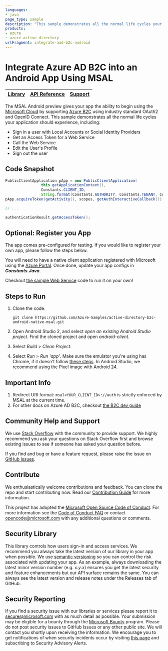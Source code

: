 ```yaml
---
languages:
- java
page_type: sample
description: "This sample demonstrates all the normal life cycles your application should experience when using AAD."
products:
- azure
- azure-active-directory
urlFragment: integrate-aad-b2c-android
---
```


# Integrate Azure AD B2C into an Android App Using MSAL  

| [Library](https://github.com/AzureAD/microsoft-authentication-library-for-android) | [API Reference](http://javadoc.io/doc/com.microsoft.identity.client/msal) | [Support](README.md#community-help-and-support)
| --- | --- | --- |

The MSAL Android preview gives your app the ability to begin using the [Microsoft Cloud](https://cloud.microsoft.com) by supporting [Azure B2C](https://azure.microsoft.com/services/active-directory-b2c/) using industry standard OAuth2 and OpenID Connect.  This sample demonstrates all the normal life cycles your application should experience, including:

* Sign in a user with Local Accounts or Social Identity Providers
* Get an Access Token for a Web Service
* Call the Web Service
* Edit the User's Profile
* Sign out the user

## Code Snapshot

```java
PublicClientApplication pApp = new PublicClientApplication(
                this.getApplicationContext(),
                Constants.CLIENT_ID,
                String.format(Constants.AUTHORITY, Constants.TENANT, Constants.SISU_POLICY));
pApp.acquireToken(getActivity(), scopes, getAuthInteractiveCallback());

// ...

authenticationResult.getAccessToken();
```

## Optional: Register you App  

The app comes pre-configured for testing.  If you would like to register your own app, please follow the steps below. 

You will need to have a native client application registered with Microsoft using the [Azure Portal](https://docs.microsoft.com/en-us/azure/active-directory-b2c/active-directory-b2c-app-registration).  Once done, update your app configs in ***Constants.Java***.

Checkout [the sample Web Service](https://github.com/Azure-Samples/active-directory-b2c-javascript-nodejs-webapi) code to run it on your own!

## Steps to Run

1. Clone the code.
    ```
    git clone https://github.com/Azure-Samples/active-directory-b2c-android-native-msal.git
    ```
2. Open Android Studio 2, and select *open an existing Android Studio project*. Find the cloned project and open *android-client*. 

3. Select *Build* > *Clean Project*. 

4. Select *Run* > *Run 'app'*. Make sure the emulator you're using has Chrome, if it doesn't follow [these steps](https://github.com/Azure-Samples/active-directory-general-docs/blob/master/AndroidEmulator.md). In Android Studio, we recommend using the Pixel image with Android 24. 

## Important Info

1. Redirect URI format: `msal<YOUR_CLIENT_ID>://auth` is strictly enforced by MSAL at the current time. 
2. For other docs on Azure AD B2C, checkout [the B2C dev guide](https://docs.microsoft.com/en-us/azure/active-directory-b2c/active-directory-b2c-overview)

## Community Help and Support

We use [Stack Overflow](http://stackoverflow.com/questions/tagged/azure-active-directory) with the community to provide support. We highly recommend you ask your questions on Stack Overflow first and browse existing issues to see if someone has asked your question before. 

If you find and bug or have a feature request, please raise the issue on [GitHub Issues](../../issues). 

## Contribute

We enthusiastically welcome contributions and feedback. You can clone the repo and start contributing now. Read our [Contribution Guide](Contributing.md) for more information.

This project has adopted the [Microsoft Open Source Code of Conduct](https://opensource.microsoft.com/codeofconduct/). For more information see the [Code of Conduct FAQ](https://opensource.microsoft.com/codeofconduct/faq/) or contact [opencode@microsoft.com](mailto:opencode@microsoft.com) with any additional questions or comments.

## Security Library

This library controls how users sign-in and access services. We recommend you always take the latest version of our library in your app when possible. We use [semantic versioning](http://semver.org) so you can control the risk associated with updating your app. As an example, always downloading the latest minor version number (e.g. x.*y*.x) ensures you get the latest security and feature enhancements but our API surface remains the same. You can always see the latest version and release notes under the Releases tab of GitHub.

## Security Reporting

If you find a security issue with our libraries or services please report it to [secure@microsoft.com](mailto:secure@microsoft.com) with as much detail as possible. Your submission may be eligible for a bounty through the [Microsoft Bounty](http://aka.ms/bugbounty) program. Please do not post security issues to GitHub Issues or any other public site. We will contact you shortly upon receiving the information. We encourage you to get notifications of when security incidents occur by visiting [this page](https://technet.microsoft.com/en-us/security/dd252948) and subscribing to Security Advisory Alerts.


